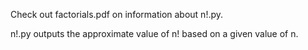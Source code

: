 Check out factorials.pdf on information about n!.py.

n!.py outputs the approximate value of n! based on a given value of n.
